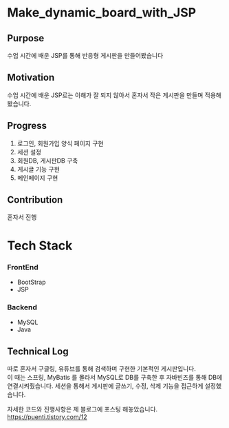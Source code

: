 # Make_dynamic_board_with_JSP

## Purpose
수업 시간에 배운 JSP를 통해 반응형 게시판을 만들어봤습니다 </br>

## Motivation
수업 시간에 배운 JSP로는 이해가 잘 되지 않아서 혼자서 작은 게시판을 만들며 적용해봤습니다.

## Progress
1. 로그인, 회원가입 양식 페이지 구현
2. 세션 설정
3. 회원DB, 게시판DB 구축
5. 게시글 기능 구현
6. 메인페이지 구현

## Contribution
혼자서 진행

# Tech Stack
### FrontEnd
* BootStrap
* JSP

### Backend
* MySQL
* Java

## Technical Log
따로 혼자서 구글링, 유튜브를 통해 검색하며 구현한 기본적인 게시판입니다. </br>
이 때는 스프링, MyBatis 를 몰라서 MySQL로 DB를 구축한 후 자바빈즈를 통해 DB에 연결시켜줬습니다.
세션을 통해서 게시판에 글쓰기, 수정, 삭제 기능을 접근하게 설정했습니다.


자세한 코드와 진행사항은 제 블로그에 포스팅 해놓았습니다.</br>
https://puenti.tistory.com/12</br>
